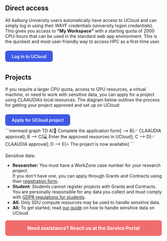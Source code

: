 
## Direct access
All Aalborg University users automatically have access to UCloud and can simply log in using their WAYF credentials (university logon credentials). This gives you access to **"My Workspace"** with a starting quota of 2000 CPU-hours that can be used in the standard web app environment. This is the quickest and most user-friendly way to access HPC as a first-time user.

<a href="https://cloud.sdu.dk/app/dashboard" target="_blank" style="display: inline-block; background: #3F59E4; color: #fff; padding: 0.7em 1.5em; border-radius: 8px; font-weight: 600; text-decoration: none; font-size: 1em; margin: 0.5em 0;">
  Log in to UCloud
</a>

## Projects
If you require a larger CPU quota, access to GPU resources, a virtual machine, or need to work with sensitive data, you can apply for a project using CLAAUDIA’s local resources.
The diagram below outlines the process for getting your project approved and set up on UCloud:

<a href="https://forms.office.com/e/8Khbr1TJGC" target="_blank" style="display: inline-block; background: #3F59E4; color: #fff; padding: 0.7em 1.5em; border-radius: 8px; font-weight: 600; text-decoration: none; font-size: 1em; margin: 0.5em 0;">
  Apply for UCloud project
</a>


<!-- Mermaid Diagram -->
<div style="flex: 1; min-width: 300px; text-align: left;">
  <div class="mermaid">
  ```mermaid
  graph TD
      A[📝 Complete the application form] --> B[✅ CLAAUDIA approval];
      B --> C[💻 Enter the approved resources in UCloud];
      C --> D[✅ CLAAUDIA approval];
      D --> E[⭐ The project is now available]
  ```
  </div>
</div>

<!-- Info Box -->
<div style="flex: 1; min-width: 300px;">
  <div class="admonition info">
    <p class="admonition-title">Sensitive data:</p>
    <ul>
      <li><strong>Researcher:</strong> You must have a WorkZone case number for your research project.
        <br>If you don't have one, you can apply through Grants and Contracts using their <a href="#">registration form</a>.
      </li>
      <li><strong>Student:</strong> Students cannot register projects with Grants and Contracts. You are personally responsible for any data you collect and must comply with <a href="#">GDPR regulations for students</a>.</li>
      <li><strong>All:</strong> Only SDU compute resources may be used to handle sensitive data.</li>
      <li><strong>All:</strong> To get started, read <a href="/ucloud/guides/sensitive-data-on-ucloud/">our guide</a> on how to handle sensitive data on UCloud.</li>
    </ul>
  </div>
</div>




<a href="https://aau.service-now.com/serviceportal?id=sc_cat_item&sys_id=34e8536083cfc21053711d447daad30a" target="_blank" 
   style="display: block; background-color:rgb(241, 109, 109); color: white; padding: 1em; text-align: center; border-radius: 8px; font-weight: bold; text-decoration: none; font-size: 1.1em; margin: 1em 0;">
   Need assistance? Reach us at the Service Portal
</a>
